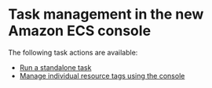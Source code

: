# Task management in the new Amazon ECS console<a name="available-task-actions"></a>

The following task actions are available:
+ [Run a standalone task](https://docs.aws.amazon.com/AmazonECS/latest/developerguide/ecs_run_task-v2)
+ [Manage individual resource tags using the console](https://docs.aws.amazon.com/AmazonECS/latest/developerguide/ecs-using-tags.html#adding-or-deleting-tags)